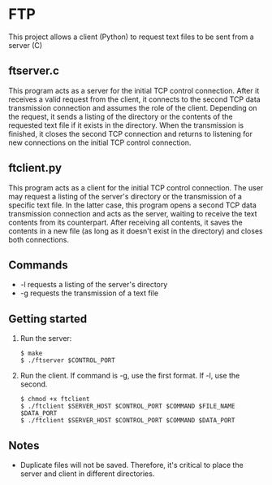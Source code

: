 # FTP
This project allows a client (Python) to request text files to be sent from a server (C)

## ftserver.c
This program acts as a server for the initial TCP control connection. After it receives a valid request from the client, it connects to the second TCP data transmission connection and assumes the role of the client. Depending on the request, it sends a listing of the directory or the contents of the requested text file if it exists in the directory. When the transmission is finished, it closes the second TCP connection and returns to listening for new connections on the initial TCP control connection. 

## ftclient.py
This program acts as a client for the initial TCP control connection. The user may request a listing of the server's directory or the transmission of a specific text file. In the latter case, this program opens a second TCP data transmission connection and acts as the server, waiting to receive the text contents from its counterpart. After receiving all contents, it saves the contents in a new file (as long as it doesn't exist in the directory) and closes both connections. 

## Commands
* -l requests a listing of the server's directory
* -g requests the transmission of a text file 

## Getting started 
1. Run the server:   
   ```
   $ make
   $ ./ftserver $CONTROL_PORT
   ```

2. Run the client. If command is -g, use the first format. If -l, use the second. 
   ```
   $ chmod +x ftclient
   $ ./ftclient $SERVER_HOST $CONTROL_PORT $COMMAND $FILE_NAME $DATA_PORT
   $ ./ftclient $SERVER_HOST $CONTROL_PORT $COMMAND $DATA_PORT
   ```
   
## Notes
* Duplicate files will not be saved. Therefore, it's critical to place the server and client in different directories. 
